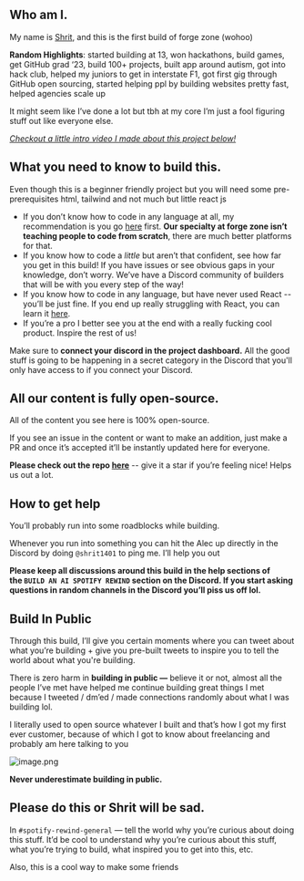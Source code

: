## **Who am I.**
My name is [Shrit](https://www.shrit.in/), and this is the first build of forge zone (wohoo)

**Random Highlights**: started building at 13, won hackathons, build games, get GitHub grad ‘23, build 100+ projects, built app around autism, got into hack club, helped my juniors to get in interstate F1, got first gig through GitHub open sourcing, started helping ppl by building websites pretty fast, helped agencies scale up

It might seem like I’ve done a lot but tbh at my core I’m just a fool figuring stuff out like everyone else.

[_Checkout a little intro video I made about this project below!_](https://www.loom.com/share/5a6901873b434314b8eeae00b32b2f06?sid=c74a2573-606a-4d91-b6bd-93c41934fd0f)

## **What you need to know to build this.**
Even though this is a beginner friendly project but you will need some pre-prerequisites html, tailwind and not much but little react js

- If you don’t know how to code in any language at all, my recommendation is you go [here](https://scrimba.com/learn/learnjavascript) first. **Our specialty at forge zone isn’t teaching people to code from scratch**, there are much better platforms for that.
- If you know how to code a _little_ but aren’t that confident, see how far you get in this build! If you have issues or see obvious gaps in your knowledge, don’t worry. We’ve have a Discord community of builders that will be with you every step of the way!
- If you know how to code in any language, but have never used React -- you’ll be just fine. If you end up really struggling with React, you can learn it [here](https://scrimba.com/learn-nextjs-c02moisq6a).
- If you’re a pro I better see you at the end with a really fucking cool product. Inspire the rest of us!

Make sure to **connect your discord in the project dashboard.** All the good stuff is going to be happening in a secret category in the Discord that you'll only have access to if you connect your Discord.

## **All our content is fully open-source.**
All of the content you see here is 100% open-source.

If you see an issue in the content or want to make an addition, just make a PR and once it’s accepted it’ll be instantly updated here for everyone.

**Please check out the repo [here](https://github.com/forge-zone/forgezone-projects)** -- give it a star if you’re feeling nice! Helps us out a lot.

## How to get help
You’ll probably run into some roadblocks while building.

Whenever you run into something you can hit the Alec up directly in the Discord by doing `@shrit1401` to ping me. I’ll help you out

**Please keep all discussions around this build in the help sections of the `BUILD AN AI SPOTIFY REWIND` section on the Discord. If you start asking questions in random channels in the Discord you’ll piss us off lol.**

## Build In Public
Through this build, I’ll give you certain moments where you can tweet about what you’re building + give you pre-built tweets to inspire you to tell the world about what you're building.

There is zero harm in **building in public —** believe it or not, almost all the people I’ve met have helped me continue building great things I met because I tweeted / dm’ed / made connections randomly about what I was building lol.

I literally used to open source whatever I built and that’s how I got my first ever customer, because of which I got to know about freelancing and probably am here talking to you

![image.png](https://i.postimg.cc/FHnjj4H3/image.png)

**Never underestimate building in public.**

## **Please do this or Shrit will be sad.**
In `#spotify-rewind-general` — tell the world why you’re curious about doing this stuff. It’d be cool to understand why you’re curious about this stuff, what you’re trying to build, what inspired you to get into this, etc.

Also, this is a cool way to make some friends
